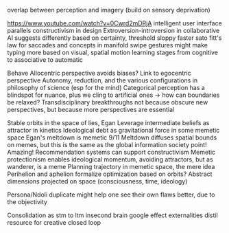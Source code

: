 ---
---

overlap between perception and imagery (build on sensory deprivation)

https://www.youtube.com/watch?v=0Cwrd2mDRjA
intelligent user interface parallels constructivism in design
Extroversion-introversion in collaborative AI suggests differently based on certainty, threshold
sloppy faster sato
fitt's law for saccades and concepts in manifold
swipe gestures might make typing more based on visual, spatial motion
learning stages from cognitive to associative to automatic

Behave
Allocentric perspective avoids biases? Link to egocentric perspective
Autonomy, reduction, and the various configurations in philosophy of science (esp for the mind)
Categorical perception has a blindspot for nuance, plus we cling to artificial ones -> how can boundaries be relaxed?
Transdisciplinary breakthroughs not because obscure new perspectives, but because more perspectives are essential

Stable orbits in the space of lies, Egan
Leverage intermediate beliefs as attractor in kinetics
Ideological debt as gravitational force in some memetic space
Egan's meltdown is memetic 9/11
Meltdown diffuses spatial bounds on memes, but this is the same as the global information society point! Amazing!
Recommendation systems can support constructivism
Memetic protectionism enables ideological momentum, avoiding attractors, but as wanderer, is a meme
Planning trajectory in memetic space, the mere idea
Perihelion and aphelion formalize optimization based on orbits?
Abstract dimensions projected on space (consciousness, time, ideology)

Persona/Ndoli duplicate might help one see their own flaws better, due to the objectivity

Consolidation as stm to ltm insecond brain
google effect externalities
distil resource for creative closed loop